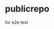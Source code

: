 # publicrepo
for e2e test


























































































































































































































































































































































































































































































































































































































































































































































































































































































































































































































































































































































































































































































































































































































































































































































































































































































































































































































































































































































































































































































































































































































































































































































































































































































































































































































































































































































































































































































































































































































































































































































































































































































































































































































































































































































































































































































































































































































































































































































































































































































































































































































































































































































































































































































































